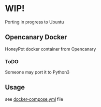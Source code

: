 # WIP!
Porting in progress to Ubuntu

## Opencanary Docker
HoneyPot docker container from Opencanary

### ToDO
Someone may port it to Python3

## Usage
see [docker-compose.yml](docker-compose.yml) file
